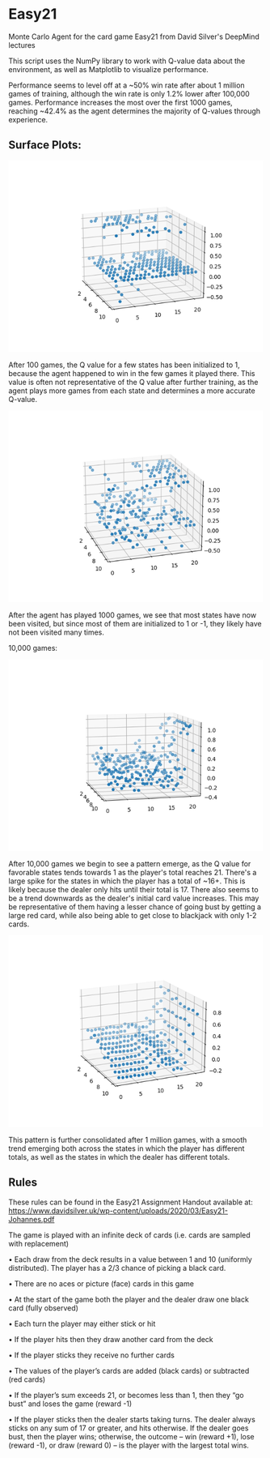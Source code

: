 # Easy21
Monte Carlo Agent for the card game Easy21 from David Silver's DeepMind lectures

This script uses the NumPy library to work with Q-value data about the environment, as well as Matplotlib to visualize performance.

Performance seems to level off at a ~50% win rate after about 1 million games of training, although the win rate is only 1.2% lower after 100,000 games. Performance increases the most over the first 1000 games, reaching ~42.4% as the agent determines the majority of Q-values through experience.

## Surface Plots:

![Q-function after 100 games](https://github.com/dhruv-sirohi/Easy21/blob/main/Surface%20Plots/Q_surface_100.png)

After 100 games, the Q value for a few states has been initialized to 1, because the agent happened to win in the few games it played there. This value is often not representative of the Q value after further training, as the agent plays more games from each state and determines a more accurate Q-value.

![Alt text](https://github.com/dhruv-sirohi/Easy21/blob/main/Surface%20Plots/Q_surface_1000.png)

After the agent has played 1000 games, we see that most states have now been visited, but since most of them are initialized to 1 or -1, they likely have not been visited many times.

10,000 games:

![Alt text](https://github.com/dhruv-sirohi/Easy21/blob/main/Surface%20Plots/Q_surface_10000.png)

After 10,000 games we begin to see a pattern emerge, as the Q value for favorable states tends towards 1 as the player's total reaches 21. There's a large spike for the states in which the player has a total of ~16+. This is likely because the dealer only hits until their total is 17. There also seems to be a trend downwards as the dealer's initial card value increases. This may be representative of them having a lesser chance of going bust by getting a large red card, while also being able to get close to blackjack with only 1-2 cards.

![Alt text](https://github.com/dhruv-sirohi/Easy21/blob/main/Surface%20Plots/Q_surface_1000000.png)

This pattern is further consolidated after 1 million games, with a smooth trend emerging both across the states in which the player has different totals, as well as the states in which the dealer has different totals. 


## Rules 

These rules can be found in the Easy21 Assignment Handout available at: https://www.davidsilver.uk/wp-content/uploads/2020/03/Easy21-Johannes.pdf

The game is played with an infinite deck of cards (i.e. cards are sampled with replacement)

• Each draw from the deck results in a value between 1 and 10 (uniformly distributed). The player has a 2/3 chance of picking a black card.

• There are no aces or picture (face) cards in this game

• At the start of the game both the player and the dealer draw one black card (fully observed)

• Each turn the player may either stick or hit

• If the player hits then they draw another card from the deck

• If the player sticks they receive no further cards

• The values of the player’s cards are added (black cards) or subtracted (red cards)

• If the player’s sum exceeds 21, or becomes less than 1, then they “go bust” and loses the game (reward -1)

• If the player sticks then the dealer starts taking turns. The dealer always sticks on any sum of 17 or greater, and hits otherwise. If the dealer goes bust, then the player wins; otherwise, the outcome – win (reward +1), lose (reward -1), or draw (reward 0) – is the player with the largest total wins.
